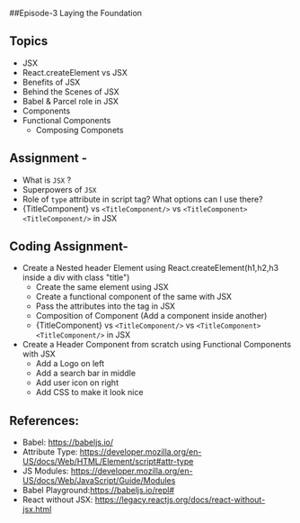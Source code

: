 ##Episode-3 Laying the Foundation


## Topics
- JSX
- React.createElement vs JSX
- Benefits of JSX
- Behind the Scenes of JSX
- Babel & Parcel role in JSX
- Components
- Functional Components
   - Composing Componets
   
## Assignment - 
- What is `JSX` ?
- Superpowers of `JSX`
- Role of `type` attribute in script tag? What options can I use there?
- {TitleComponent} vs `<TitleComponent/>` vs `<TitleComponent><TitleComponent/>` in JSX
  
## Coding Assignment-
- Create a Nested header Element using React.createElement(h1,h2,h3 inside a div with class "title")
   - Create the same element using JSX
   - Create a functional component of the same with JSX
   - Pass the attributes into the tag in JSX
   - Composition of Component (Add a component inside another)
   - {TitleComponent} vs `<TitleComponent/>` vs `<TitleComponent><TitleComponent/>` in JSX
- Create a Header Component from scratch using Functional Components with JSX
  - Add a Logo on left
  - Add a search bar in middle
  - Add user icon on right
  - Add CSS to make it look nice


## References:
- Babel: https://babeljs.io/
- Attribute Type: https://developer.mozilla.org/en-US/docs/Web/HTML/Element/script#attr-type
- JS Modules: https://developer.mozilla.org/en-US/docs/Web/JavaScript/Guide/Modules
- Babel Playground:https://babeljs.io/repl#
- React without JSX: https://legacy.reactjs.org/docs/react-without-jsx.html
